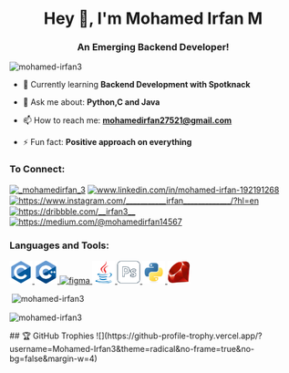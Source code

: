 <h1 align="center">Hey 👋, I'm Mohamed Irfan M</h1>
<h3 align="center">An Emerging Backend Developer!</h3>

<p align="left"> <img src="https://komarev.com/ghpvc/?username=mohamed-irfan3&label=Profile%20views&color=000000&style=flat" alt="mohamed-irfan3" /> </p>

- 🌱 Currently learning **Backend Development with Spotknack**

- 💬 Ask me about: **Python,C and Java**

- 📫 How to reach me: **mohamedirfan27521@gmail.com**

- ⚡ Fun fact: **Positive approach on everything**

<h3 align="left">To Connect:</h3>
<p align="left">
<a href="https://twitter.com/_mohamedirfan_3" target="blank"><img align="center" src="https://raw.githubusercontent.com/rahuldkjain/github-profile-readme-generator/master/src/images/icons/Social/twitter.svg" alt="_mohamedirfan_3" height="30" width="40" /></a>
<a href="https://linkedin.com/in/www.linkedin.com/in/mohamed-irfan-192191268" target="blank"><img align="center" src="https://raw.githubusercontent.com/rahuldkjain/github-profile-readme-generator/master/src/images/icons/Social/linked-in-alt.svg" alt="www.linkedin.com/in/mohamed-irfan-192191268" height="30" width="40" /></a>
<a href="https://instagram.com/https://www.instagram.com/___________irfan_____________/?hl=en" target="blank"><img align="center" src="https://raw.githubusercontent.com/rahuldkjain/github-profile-readme-generator/master/src/images/icons/Social/instagram.svg" alt="https://www.instagram.com/___________irfan_____________/?hl=en" height="30" width="40" /></a>
<a href="https://dribbble.com/https://dribbble.com/__irfan3__" target="blank"><img align="center" src="https://raw.githubusercontent.com/rahuldkjain/github-profile-readme-generator/master/src/images/icons/Social/dribbble.svg" alt="https://dribbble.com/__irfan3__" height="30" width="40" /></a>
<a href="https://medium.com/https://medium.com/@mohamedirfan14567" target="blank"><img align="center" src="https://raw.githubusercontent.com/rahuldkjain/github-profile-readme-generator/master/src/images/icons/Social/medium.svg" alt="https://medium.com/@mohamedirfan14567" height="30" width="40" /></a>
</p>

<h3 align="left">Languages and Tools:</h3>
<p align="left"> <a href="https://www.cprogramming.com/" target="_blank" rel="noreferrer"> <img src="https://raw.githubusercontent.com/devicons/devicon/master/icons/c/c-original.svg" alt="c" width="40" height="40"/> </a> <a href="https://www.w3schools.com/cpp/" target="_blank" rel="noreferrer"> <img src="https://raw.githubusercontent.com/devicons/devicon/master/icons/cplusplus/cplusplus-original.svg" alt="cplusplus" width="40" height="40"/> </a> <a href="https://www.figma.com/" target="_blank" rel="noreferrer"> <img src="https://www.vectorlogo.zone/logos/figma/figma-icon.svg" alt="figma" width="40" height="40"/> </a> <a href="https://www.java.com" target="_blank" rel="noreferrer"> <img src="https://raw.githubusercontent.com/devicons/devicon/master/icons/java/java-original.svg" alt="java" width="40" height="40"/> </a> <a href="https://www.photoshop.com/en" target="_blank" rel="noreferrer"> <img src="https://raw.githubusercontent.com/devicons/devicon/master/icons/photoshop/photoshop-line.svg" alt="photoshop" width="40" height="40"/> </a> <a href="https://www.python.org" target="_blank" rel="noreferrer"> <img src="https://raw.githubusercontent.com/devicons/devicon/master/icons/python/python-original.svg" alt="python" width="40" height="40"/> </a> <a href="https://www.ruby-lang.org/en/" target="_blank" rel="noreferrer"> <img src="https://raw.githubusercontent.com/devicons/devicon/master/icons/ruby/ruby-original.svg" alt="ruby" width="40" height="40"/> </a> </p>

<p>&nbsp;<img align="center" src="https://github-readme-stats.vercel.app/api?username=mohamed-irfan3&show_icons=true&locale=en" alt="mohamed-irfan3" /></p>

<p><img align="center" src="https://github-readme-streak-stats.herokuapp.com/?user=mohamed-irfan3&theme=dark" alt="mohamed-irfan3" /></p>
## 🏆 GitHub Trophies
![](https://github-profile-trophy.vercel.app/?username=Mohamed-Irfan3&theme=radical&no-frame=true&no-bg=false&margin-w=4)


